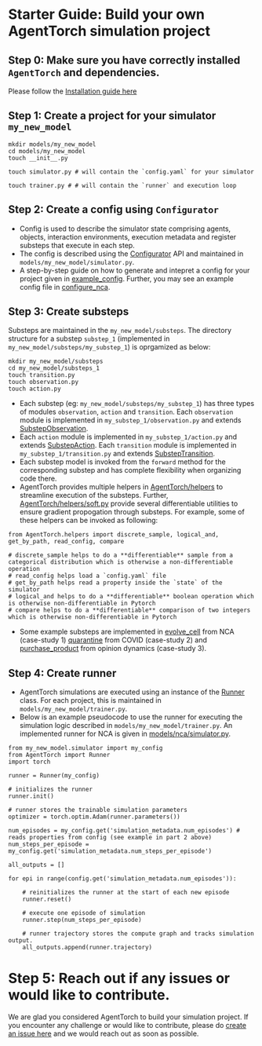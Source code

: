# Starter Guide: Build your own AgentTorch simulation project

## Step 0: Make sure you have correctly installed `AgentTorch` and dependencies. 
Please follow the [Installation guide here](../README.md)

## Step 1: Create a project for your simulator `my_new_model`
```
mkdir models/my_new_model
cd models/my_new_model
touch __init__.py
 
touch simulator.py # will contain the `config.yaml` for your simulator

touch trainer.py # # will contain the `runner` and execution loop
```

## Step 2: Create a config using `Configurator`

* Config is used to describe the simulator state comprising agents, objects, interaction environments, execution metadata and register substeps that execute in each step. 
* The config is described using the [Configurator](../AgentTorch/config.py) API and maintained in `models/my_new_model/simulator.py`. 
* A step-by-step guide on how to generate and intepret a config for your project given in [example_config](examples/config/config_nca.ipynb). Further, you may see an example config file in [configure_nca](../models/nca/simulator.py).

## Step 3: Create substeps

Substeps are maintained in the `my_new_model/substeps`. The directory structure for a substep `substep_1` (implemented in `my_new_model/substeps/my_substep_1`) is oprgamized as below:

```
mkdir my_new_model/substeps
cd my_new_model/substeps_1
touch transition.py
touch observation.py
touch action.py
```

* Each substep (eg: `my_new_model/substeps/my_substep_1`) has three types of modules `observation`, `action` and `transition`. Each `observation` module is implemented in `my_substep_1/observation.py` and extends [SubstepObservation](../AgentTorch/substep.py). 
* Each `action` module is implemented in `my_substep_1/action.py` and extends [SubstepAction](../AgentTorch/substep.py). Each `transition` module is implemented in `my_substep_1/transition.py` and extends [SubstepTransition](../AgentTorch/substep.py). 
* Each substep model is invoked from the `forward` method for the corresponding substep and has complete flexibility when organizing code there. 
* AgentTorch provides multiple helpers in [AgentTorch/helpers](AgentTorch/helpers/) to streamline execution of the substeps. Further, [AgentTorch/helpers/soft.py](../AgentTorch/helpers/soft.py) provide several differentiable utilities to ensure gradient propogation through substeps. For example, some of these helpers can be invoked as following:

```
from AgentTorch.helpers import discrete_sample, logical_and, get_by_path, read_config, compare

# discrete_sample helps to do a **differentiable** sample from a categorical distribution which is otherwise a non-differentiable operation
# read_config helps load a `config.yaml` file
# get_by_path helps read a property inside the `state` of the simulator
# logical_and helps to do a **differentiable** boolean operation which is otherwise non-differentiable in Pytorch
# compare helps to do a **differentiable** comparison of two integers which is otherwise non-differentiable in Pytorch
```

* Some example substeps are implemented in [evolve_cell](../models/nca/substeps/evolve_cell/) from NCA (case-study 1)
[quarantine](../models/covid/substeps/quarantine/transition.py) from COVID (case-study 2) and [purchase_product](../models/opinion/substeps/purchase_product/) from opinion dynamics (case-study 3).


## Step 4: Create runner

* AgentTorch simulations are executed using an instance of the [Runner](../AgentTorch/runner.py) class. For each project, this is maintained in `models/my_new_model/trainer.py`.
* Below is an example pseudocode to use the runner for executing the simulation logic described in `models/my_new_model/trainer.py`. An implemented runner for NCA is given in [models/nca/simulator.py](../models/nca/simulator.py). 

```
from my_new_model.simulator import my_config
from AgentTorch import Runner
import torch

runner = Runner(my_config)

# initializes the runner
runner.init() 

# runner stores the trainable simulation parameters
optimizer = torch.optim.Adam(runner.parameters()) 

num_episodes = my_config.get('simulation_metadata.num_episodes') # reads properties from config (see example in part 2 above)
num_steps_per_episode = my_config.get('simulation_metadata.num_steps_per_episode')

all_outputs = []

for epi in range(config.get('simulation_metadata.num_episodes')):

    # reinitializes the runner at the start of each new episode
    runner.reset() 
    
    # execute one episode of simulation
    runner.step(num_steps_per_episode)

    # runner trajectory stores the compute graph and tracks simulation output.
    all_outputs.append(runner.trajectory)
```  


# Step 5: Reach out if any issues or would like to contribute.
We are glad you considered AgentTorch to build your simulation project. If you encounter any challenge or would like to contribute, please do [create an issue here](https://github.com/AgentTorch/AgentTorch/issues) and we would reach out as soon as possible.